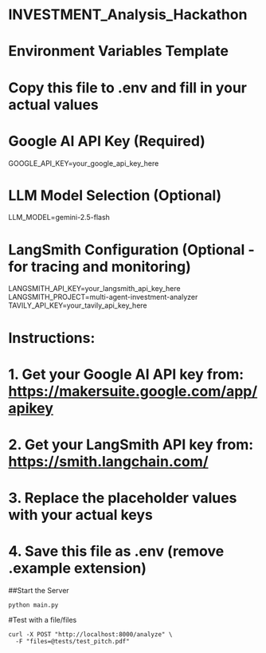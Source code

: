 # INVESTMENT_Analysis_Hackathon

# Environment Variables Template
# Copy this file to .env and fill in your actual values

# Google AI API Key (Required)
GOOGLE_API_KEY=your_google_api_key_here

# LLM Model Selection (Optional)
LLM_MODEL=gemini-2.5-flash

# LangSmith Configuration (Optional - for tracing and monitoring)
LANGSMITH_API_KEY=your_langsmith_api_key_here
LANGSMITH_PROJECT=multi-agent-investment-analyzer
TAVILY_API_KEY=your_tavily_api_key_here

# Instructions:
# 1. Get your Google AI API key from: https://makersuite.google.com/app/apikey
# 2. Get your LangSmith API key from: https://smith.langchain.com/
# 3. Replace the placeholder values with your actual keys
# 4. Save this file as .env (remove .example extension)

##Start the Server
```
python main.py
```
#Test with a file/files
```
curl -X POST "http://localhost:8000/analyze" \
  -F "files=@tests/test_pitch.pdf"
```
